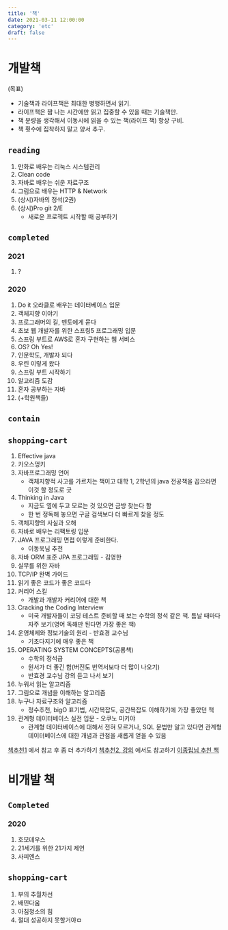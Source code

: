 ```yaml
---
title: '책'
date: 2021-03-11 12:00:00
category: 'etc'
draft: false
---
```


# 개발책

(목표)

- 기술책과 라이프책은 최대한 병행하면서 읽기.
- 라이프책은 짬 나는 시간에만 읽고 집중할 수 있을 때는 기술책만.
- 책 분량을 생각해서 이동시에 읽을 수 있는 책(라이프 책) 항상 구비.
- 책 횟수에 집착하지 말고 양서 추구.

## `reading`

1. 만화로 배우는 리눅스 시스템관리
1. Clean code
1. 자바로 배우는 쉬운 자료구조
1. 그림으로 배우는 HTTP & Network
1. (상시)자바의 정석(2권)
1. (상시)Pro git 2/E
   - 새로운 프로젝트 시작할 때 공부하기

## `completed`

### 2021

1. ?

### 2020

1. Do it 오라클로 배우는 데이터베이스 입문
1. 객체지향 이야기
1. 프로그래머의 길, 멘토에게 묻다
1. 초보 웹 개발자를 위한 스프링5 프로그래밍 입문
1. 스프링 부트로 AWS로 혼자 구현하는 웹 서비스
1. OS? Oh Yes!
1. 인문학도, 개발자 되다
1. 우린 이렇게 왔다
1. 스프링 부트 시작하기
1. 알고리즘 도감
1. 혼자 공부하는 자바
1. (+학원책들)

## `contain`

## `shopping-cart`

1. Effective java
1. 카오스멍키
1. 자바프로그래밍 언어
   - 객체지향적 사고를 가르치는 책이고 대학 1, 2학년의 java 전공책을 꼽으라면 이것 할 정도로 굿
1. Thinking in Java
   - 지금도 옆에 두고 모르는 것 있으면 금방 찾는다 함
   - 한 번 정독해 놓으면 구글 검색보다 더 빠르게 찾을 정도
1. 객체지향의 사실과 오해
1. 자바로 배우는 리팩토링 입문
1. JAVA 프로그래밍 면접 이렇게 준비한다.
   - 이동욱님 추천
1. 자바 ORM 표준 JPA 프로그래밍 - 김영한
1. 실무를 위한 자바
1. TCP/IP 완벽 가이드
1. 읽기 좋은 코드가 좋은 코드다
1. 커리어 스킬
   - 개발과 개발자 커리어에 대한 책
1. Cracking the Coding Interview
   - 미국 개발자들이 코딩 테스트 준비할 때 보는 수학의 정석 같은 책. 틈날 때마다 자주 보기(영어 독해만 된다면 가장 좋은 책)
1. 운영체제와 정보기술의 원리 - 반효경 교수님
   - 기초다지기에 매우 좋은 책
1. OPERATING SYSTEM CONCEPTS(공룡책)
   - 수학의 정석급
   - 원서가 더 좋긴 함(버전도 번역서보다 더 많이 나오기)
   - 반효경 교수님 강의 듣고 나서 보기
1. 누워서 읽는 알고리즘
1. 그림으로 개념을 이해하는 알고리즘
1. 누구나 자료구조와 알고리즘
   - 정수추천, bigO 표기법, 시간복잡도, 공간복잡도 이해하기에 가장 좋았던 책
1. 관계형 데이터베이스 실전 입문 - 오쿠노 미키야
   - 관계형 데이터베이스에 대해서 전혀 모르거나, SQL 문법만 알고 있다면 관계형 데이터베이스에 대한 개념과 관점을 새롭게 얻을 수 있음

[책추천1](http://blog.devjoshua.me/2017/12/28/171228-2017%EB%85%84%ED%9A%8C%EA%B3%A0/) 에서 참고 후 좀 더 추가하기
[책추천2, 강의](https://github.com/cheese10yun/dev-info) 에서도 참고하기
[이종립님 추천 책](https://johngrib.github.io/wiki/my-favorite-books/)

# 비개발 책

## `Completed`

### 2020

1. 호모데우스
1. 21세기를 위한 21가지 제언
1. 사피엔스

## `shopping-cart`

1. 부의 추월차선
1. 배민다움
1. 아침청소의 힘
1. 절대 성공하지 못할거야ㅁ

